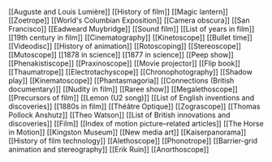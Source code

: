 [[Auguste and Louis Lumière]]
[[History of film]]
[[Magic lantern]]
[[Zoetrope]]
[[World's Columbian Exposition]]
[[Camera obscura]]
[[San Francisco]]
[[Eadweard Muybridge]]
[[Sound film]]
[[List of years in film]]
[[19th century in film]]
[[Cinematography]]
[[Kinetoscope]]
[[Bullet time]]
[[Videodisc]]
[[History of animation]]
[[Rotoscoping]]
[[Stereoscope]]
[[Mutoscope]]
[[1878 in science]]
[[1877 in science]]
[[Peep show]]
[[Phenakistiscope]]
[[Praxinoscope]]
[[Movie projector]]
[[Flip book]]
[[Thaumatrope]]
[[Electrotachyscope]]
[[Chronophotography]]
[[Shadow play]]
[[Kinematoscope]]
[[Phantasmagoria]]
[[Connections (British documentary)]]
[[Nudity in film]]
[[Raree show]]
[[Megalethoscope]]
[[Precursors of film]]
[[Lemon (U2 song)]]
[[List of English inventions and discoveries]]
[[1880s in film]]
[[Théâtre Optique]]
[[Zograscope]]
[[Thomas Pollock Anshutz]]
[[Theo Watson]]
[[List of British innovations and discoveries]]
[[Film]]
[[Index of motion picture–related articles]]
[[The Horse in Motion]]
[[Kingston Museum]]
[[New media art]]
[[Kaiserpanorama]]
[[History of film technology]]
[[Alethoscope]]
[[Phonotrope]]
[[Barrier-grid animation and stereography]]
[[Erik Ruin]]
[[Anorthoscope]]
